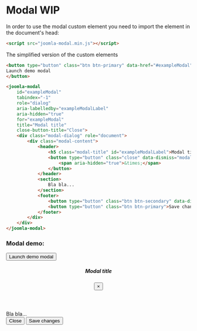 # Modal WIP

In order to use the modal custom element you need to import the element in the document's head:
```html
<script src="joomla-modal.min.js"></script>
```

The simplified version of the custom elements
```html
<button type="button" class="btn btn-primary" data-href="#exampleModal">
Launch demo modal
</button>

<joomla-modal
	id="exampleModal"
	tabindex="-1"
	role="dialog"
	aria-labelledby="exampleModalLabel"
	aria-hidden="true"
	for="exampleModal"
	title="Modal title"
	close-button-title="Close">
	<div class="modal-dialog" role="document">
		<div class="modal-content">
			<header>
				<h5 class="modal-title" id="exampleModalLabel">Modal title</h5>
				<button type="button" class="close" data-dismiss="modal" aria-label="Close">
					<span aria-hidden="true">&times;</span>
				</button>
			</header>
			<section>
				Bla bla...
			</section>
			<footer>
				<button type="button" class="btn btn-secondary" data-dismiss="modal">Close</button>
				<button type="button" class="btn btn-primary">Save changes</button>
			</footer>
		</div>
	</div>
</joomla-modal>
```

### Modal demo:

<div class="mermaid">
<button type="button" class="btn btn-primary" data-href="#exampleModal">Launch demo modal</button>

<joomla-modal id="exampleModal" tabindex="-1" role="dialog" aria-labelledby="exampleModalLabel" aria-hidden="true" for="exampleModal" title="Modal title" close-button-title="Close">
	<div class="modal-dialog" role="document">
		<header>
			<h5 class="modal-title" id="exampleModalLabel">Modal title</h5>
			<button type="button" class="close" data-dismiss="modal" aria-label="Close">
			<span aria-hidden="true">&times;</span>
			</button>
		</header>
		<section>
			Bla bla...
		</section>
		<footer>
			<button type="button" class="btn btn-secondary" data-dismiss="modal">Close</button>
			<button type="button" class="btn btn-primary">Save changes</button>
		</footer>
	</div>
</joomla-modal>
</div>
